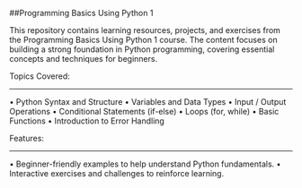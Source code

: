 ##Programming Basics Using Python 1

This repository contains learning resources, projects, and exercises from the Programming Basics Using Python 1 course. The content focuses on building a strong foundation in Python programming, covering essential concepts and techniques for beginners.

Topics Covered:
_____________________________________________________________________________
• Python Syntax and Structure
• Variables and Data Types
• Input / Output Operations
• Conditional Statements (if-else)
• Loops (for, while)
• Basic Functions
• Introduction to Error Handling

Features:
_____________________________________________________________________________
• Beginner-friendly examples to help understand Python fundamentals.
• Interactive exercises and challenges to reinforce learning.
